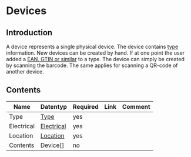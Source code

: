 # Devices

## Introduction

A device represents a single physical device. The device contains [type](type.md) information. New devices can 
be created by hand. If at one point the user added a [EAN, GTIN or similar](adding-ean.md) to a type. The device can 
simply be created by scanning the barcode. The same applies for scanning a QR-code of another device.

## Contents

| Name       | Datentyp                    | Required | Link | Comment |
|------------|-----------------------------|----------|------|---------|
| Type       | [Type](type.md)             | yes      |      |         |
| Electrical | [Electrical](electrical.md) | yes      |      |         |
| Location   | [Location](location)     | yes      |      |         |
| Contents   | Device[]                    | no       |      |         |
 
